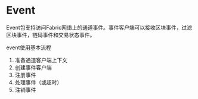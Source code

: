 # Event

Event包支持访问Fabric网络上的通道事件。事件客户端可以接收区块事件，过滤区块事件，链码事件和交易状态事件。

event使用基本流程

1. 准备通道客户端上下文
2. 创建事件客户端
3. 注册事件
4. 处理事件（或超时）
5. 注销事件